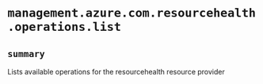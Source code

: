 # `management.azure.com.resourcehealth.operations.list`

## `summary`
Lists available operations for the resourcehealth resource provider


